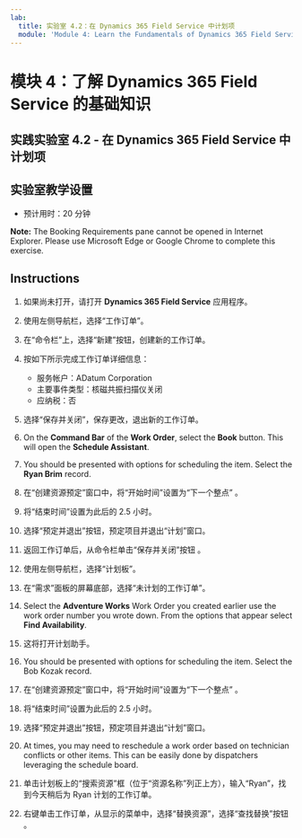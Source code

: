 ```yaml
---
lab:
  title: 实验室 4.2：在 Dynamics 365 Field Service 中计划项
  module: 'Module 4: Learn the Fundamentals of Dynamics 365 Field Service'
---
```


<a name="module-4-learn-the-fundamentals-of-dynamics-365-field-service"></a>模块 4：了解 Dynamics 365 Field Service 的基础知识
========================

## <a name="practice-lab-42---schedule-items-in-dynamics-365-field-service"></a>实践实验室 4.2 - 在 Dynamics 365 Field Service 中计划项

## <a name="lab-setup"></a>实验室教学设置

  - 预计用时：20 分钟

  <bpt id="p1">**</bpt>Note:<ept id="p1">**</ept> The Booking Requirements pane cannot be opened in Internet Explorer. Please use Microsoft Edge or Google Chrome to complete this exercise.
  
## <a name="instructions"></a>Instructions

1.  如果尚未打开，请打开 **Dynamics 365 Field Service** 应用程序。  

2.  使用左侧导航栏，选择“工作订单”。

3.  在“命令栏”上，选择“新建”按钮，创建新的工作订单。 

4.  按如下所示完成工作订单详细信息：
    - 服务帐户：ADatum Corporation
    - 主要事件类型：核磁共振扫描仪关闭
    - 应纳税：否
    
5.  选择“保存并关闭”，保存更改，退出新的工作订单。

6.  On the <bpt id="p1">**</bpt>Command Bar<ept id="p1">**</ept> of the <bpt id="p2">**</bpt>Work Order<ept id="p2">**</ept>, select the <bpt id="p3">**</bpt>Book<ept id="p3">**</ept> button.  This will open the <bpt id="p1">**</bpt>Schedule Assistant<ept id="p1">**</ept>.  

7.  You should be presented with options for scheduling the item.  Select the <bpt id="p1">**</bpt>Ryan Brim<ept id="p1">**</ept> record.

8.  在“创建资源预定”窗口中，将“开始时间”设置为“下一个整点”  。

9.  将“结束时间”设置为此后的 2.5 小时。  

10. 选择“预定并退出”按钮，预定项目并退出“计划”窗口。  

11. 返回工作订单后，从命令栏单击“保存并关闭”按钮 。  

12. 使用左侧导航栏，选择“计划板”。

13. 在“需求”面板的屏幕底部，选择“未计划的工作订单”。

14. Select the <bpt id="p1">**</bpt>Adventure Works<ept id="p1">**</ept> Work Order you created earlier use the work order number you wrote down. From the options that appear select <bpt id="p1">**</bpt>Find Availability<ept id="p1">**</ept>.  

15. 这将打开计划助手。  

16. You should be presented with options for scheduling the item.  Select the Bob Kozak record.

17. 在“创建资源预定”窗口中，将“开始时间”设置为“下一个整点”  。

18. 将“结束时间”设置为此后的 2.5 小时。
  
19. 选择“预定并退出”按钮，预定项目并退出“计划”窗口。 

20. At times, you may need to reschedule a work order based on technician conflicts or other items.  This can be easily done by dispatchers leveraging the schedule board.  

21. 单击计划板上的“搜索资源”框（位于“资源名称”列正上方），输入“Ryan”，找到今天稍后为 Ryan 计划的工作订单。  

22. 右键单击工作订单，从显示的菜单中，选择“替换资源”，选择“查找替换”按钮 。


